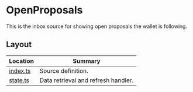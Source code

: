 # OpenProposals

This is the inbox source for showing open proposals the wallet is following.

## Layout

| Location               | Summary                             |
| ---------------------- | ----------------------------------- |
| [index.ts](./index.ts) | Source definition.                  |
| [state.ts](./state.ts) | Data retrieval and refresh handler. |
